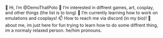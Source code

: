 👋 Hi, I’m @DemoThatPoto
 👀 I’m interested in diffrent games, art, cosplay, and other things (the list is to long)
  🌱 I’m currently learning how to work on emulations and cosplays!
 📫 How to reach me via discord (in my bio)!
🦊  about me, im just here for fun trying to learn how to do some diffrent thing, im a normaly relaxed person. he/him pronouns. 
